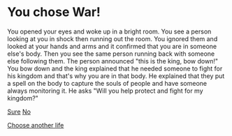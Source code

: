 # You chose War!

You opened your eyes and woke up in a bright room. You see a person looking at you in shock then running out the room. You ignored them and looked at your hands and arms and it confirmed that you are in someone else's body. Then you see the same person running back with someone else following them. The person announced "this is the king, bow down!" You bow down and the king explained that he needed someone to fight for his kingdom and that's why you are in that body. He explained that they put a spell on the body to capture the souls of people and have someone always monitoring it. He asks "Will you help protect and fight for my kingdom?"


[Sure](agree.md)
[No](shot.md)

[Choose another life](../alarm.md)
